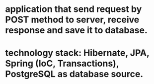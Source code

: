 # application that send request by POST method to server, receive response and save it to database.
# technology stack: Hibernate, JPA, Spring (IoC, Transactions), PostgreSQL as database source.
